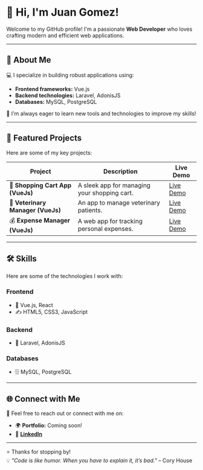 # 👋 Hi, I'm Juan Gomez!  

Welcome to my GitHub profile! I'm a passionate **Web Developer** who loves crafting modern and efficient web applications.  

---

## 🚀 About Me  
💻 I specialize in building robust applications using:  
- **Frontend frameworks:** Vue.js  
- **Backend technologies:** Laravel, AdonisJS  
- **Databases:** MySQL, PostgreSQL  

🌱 I'm always eager to learn new tools and technologies to improve my skills!  

---

## 🌟 Featured Projects  
Here are some of my key projects:  

| **Project**                          | **Description**                               | **Live Demo**                                            |  
|--------------------------------------|-----------------------------------------------|-----------------------------------------------------------|  
| 🛒 **Shopping Cart App (VueJs)**     | A sleek app for managing your shopping cart.  | [Live Demo](https://guitarla-vue.vercel.app/)            |  
| 🐾 **Veterinary Manager (VueJs)**    | An app to manage veterinary patients.         | [Live Demo](https://admin-pacientes-vue-ten.vercel.app/) |  
| 💰 **Expense Manager (VueJs)**       | A web app for tracking personal expenses.     | [Live Demo](https://admin-gastos-vue-three.vercel.app/)  |  

---

## 🛠️ Skills  
Here are some of the technologies I work with:  

### **Frontend**  
- 🎨 Vue.js, React  
- ✍️ HTML5, CSS3, JavaScript  

### **Backend**  
- 🚀 Laravel, AdonisJS  

### **Databases**  
- 🗄️ MySQL, PostgreSQL  

---

## 🌐 Connect with Me  
🤝 Feel free to reach out or connect with me on:  
- 🌍 **Portfolio:** Coming soon!  
- 💼 [**LinkedIn**](https://www.linkedin.com/in/juan-g%C3%B3mez-546a62216/)  

---

⭐ Thanks for stopping by!  
💡 *"Code is like humor. When you have to explain it, it’s bad."* – Cory House  
